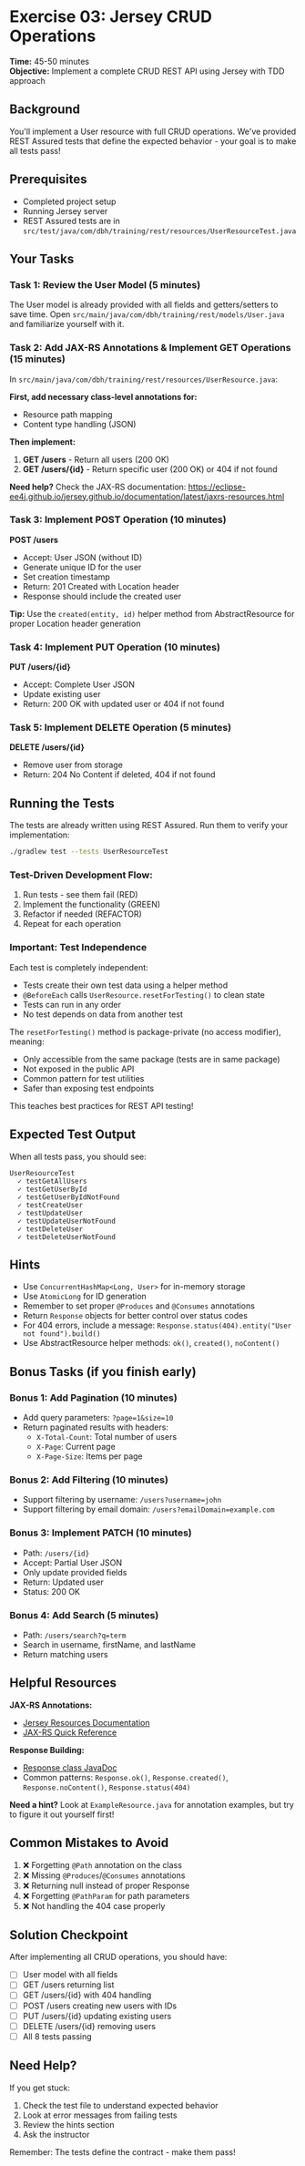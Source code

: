 # Exercise 03: Jersey CRUD Operations

**Time:** 45-50 minutes  
**Objective:** Implement a complete CRUD REST API using Jersey with TDD approach

## Background

You'll implement a User resource with full CRUD operations. We've provided REST Assured tests that define the expected behavior - your goal is to make all tests pass!

## Prerequisites

- Completed project setup
- Running Jersey server
- REST Assured tests are in `src/test/java/com/dbh/training/rest/resources/UserResourceTest.java`

## Your Tasks

### Task 1: Review the User Model (5 minutes)

The User model is already provided with all fields and getters/setters to save time.
Open `src/main/java/com/dbh/training/rest/models/User.java` and familiarize yourself with it.

### Task 2: Add JAX-RS Annotations & Implement GET Operations (15 minutes)

In `src/main/java/com/dbh/training/rest/resources/UserResource.java`:

**First, add necessary class-level annotations for:**

- Resource path mapping
- Content type handling (JSON)

**Then implement:**

1. **GET /users** - Return all users (200 OK)
2. **GET /users/{id}** - Return specific user (200 OK) or 404 if not found

**Need help?** Check the JAX-RS documentation:
https://eclipse-ee4j.github.io/jersey.github.io/documentation/latest/jaxrs-resources.html

### Task 3: Implement POST Operation (10 minutes)

**POST /users**

- Accept: User JSON (without ID)
- Generate unique ID for the user
- Set creation timestamp
- Return: 201 Created with Location header
- Response should include the created user

**Tip:** Use the `created(entity, id)` helper method from AbstractResource for proper Location header generation

### Task 4: Implement PUT Operation (10 minutes)

**PUT /users/{id}**

- Accept: Complete User JSON
- Update existing user
- Return: 200 OK with updated user or 404 if not found

### Task 5: Implement DELETE Operation (5 minutes)

**DELETE /users/{id}**

- Remove user from storage
- Return: 204 No Content if deleted, 404 if not found

## Running the Tests

The tests are already written using REST Assured. Run them to verify your implementation:

```bash
./gradlew test --tests UserResourceTest
```

### Test-Driven Development Flow:

1. Run tests - see them fail (RED)
2. Implement the functionality (GREEN)
3. Refactor if needed (REFACTOR)
4. Repeat for each operation

### Important: Test Independence

Each test is completely independent:

- Tests create their own test data using a helper method
- `@BeforeEach` calls `UserResource.resetForTesting()` to clean state
- Tests can run in any order
- No test depends on data from another test

The `resetForTesting()` method is package-private (no access modifier), meaning:

- Only accessible from the same package (tests are in same package)
- Not exposed in the public API
- Common pattern for test utilities
- Safer than exposing test endpoints

This teaches best practices for REST API testing!

## Expected Test Output

When all tests pass, you should see:

```
UserResourceTest
  ✓ testGetAllUsers
  ✓ testGetUserById
  ✓ testGetUserByIdNotFound
  ✓ testCreateUser
  ✓ testUpdateUser
  ✓ testUpdateUserNotFound
  ✓ testDeleteUser
  ✓ testDeleteUserNotFound
```

## Hints

- Use `ConcurrentHashMap<Long, User>` for in-memory storage
- Use `AtomicLong` for ID generation
- Remember to set proper `@Produces` and `@Consumes` annotations
- Return `Response` objects for better control over status codes
- For 404 errors, include a message: `Response.status(404).entity("User not found").build()`
- Use AbstractResource helper methods: `ok()`, `created()`, `noContent()`

## Bonus Tasks (if you finish early)

### Bonus 1: Add Pagination (10 minutes)

- Add query parameters: `?page=1&size=10`
- Return paginated results with headers:
  - `X-Total-Count`: Total number of users
  - `X-Page`: Current page
  - `X-Page-Size`: Items per page

### Bonus 2: Add Filtering (10 minutes)

- Support filtering by username: `/users?username=john`
- Support filtering by email domain: `/users?emailDomain=example.com`

### Bonus 3: Implement PATCH (10 minutes)

- Path: `/users/{id}`
- Accept: Partial User JSON
- Only update provided fields
- Return: Updated user
- Status: 200 OK

### Bonus 4: Add Search (5 minutes)

- Path: `/users/search?q=term`
- Search in username, firstName, and lastName
- Return matching users

## Helpful Resources

**JAX-RS Annotations:**

- [Jersey Resources Documentation](https://eclipse-ee4j.github.io/jersey.github.io/documentation/latest/jaxrs-resources.html)
- [JAX-RS Quick Reference](https://docs.oracle.com/javaee/7/tutorial/jaxrs002.htm)

**Response Building:**

- [Response class JavaDoc](https://docs.oracle.com/javaee/7/api/javax/ws/rs/core/Response.html)
- Common patterns: `Response.ok()`, `Response.created()`, `Response.noContent()`, `Response.status(404)`

**Need a hint?**
Look at `ExampleResource.java` for annotation examples, but try to figure it out yourself first!

## Common Mistakes to Avoid

1. ❌ Forgetting `@Path` annotation on the class
2. ❌ Missing `@Produces`/`@Consumes` annotations
3. ❌ Returning null instead of proper Response
4. ❌ Forgetting `@PathParam` for path parameters
5. ❌ Not handling the 404 case properly

## Solution Checkpoint

After implementing all CRUD operations, you should have:

- [ ] User model with all fields
- [ ] GET /users returning list
- [ ] GET /users/{id} with 404 handling
- [ ] POST /users creating new users with IDs
- [ ] PUT /users/{id} updating existing users
- [ ] DELETE /users/{id} removing users
- [ ] All 8 tests passing

## Need Help?

If you get stuck:

1. Check the test file to understand expected behavior
2. Look at error messages from failing tests
3. Review the hints section
4. Ask the instructor

Remember: The tests define the contract - make them pass!

